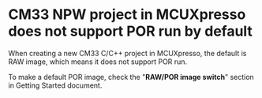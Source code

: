 # CM33 NPW project in MCUXpresso does not support POR run by default 

When creating a new CM33 C/C++ project in MCUXpresso, the default is RAW image, which means it does not support POR run.

To make a default POR image, check the "**RAW/POR image switch**" section in Getting Started document.
